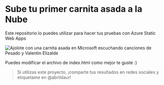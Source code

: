 # Sube tu primer carnita asada a la Nube

Este repositorio lo puedes utilizar para hacer tus pruebas con Azure Static Web Apps

![Ajolote con una carnita asada en Microsoft escuchando canciones de Pesado y Valentin Elizalde](./img/nube.png)

Puedes modificar el archivo de index.html como mejor te guste :)

> Si utilizas este proyecto, ¡comparte tus resultados en redes sociales y etiquetame en @abrildaur!